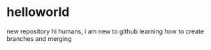 # helloworld
new repository
hi humans,
i am new to github 
learning how to create branches and merging
